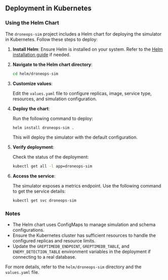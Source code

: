 ## Deployment in Kubernetes

### Using the Helm Chart

The `droneops-sim` project includes a Helm chart for deploying the simulator in Kubernetes. Follow these steps to deploy:

1. **Install Helm**:
   Ensure Helm is installed on your system. Refer to the [Helm installation guide](https://helm.sh/docs/intro/install/) if needed.

2. **Navigate to the Helm chart directory**:

   ```bash
   cd helm/droneops-sim
   ```

3. **Customize values**:

   Edit the `values.yaml` file to configure replicas, image, service type, resources, and simulation configuration.

4. **Deploy the chart**:

   Run the following command to deploy:

   ```bash
   helm install droneops-sim .
   ```

   This will deploy the simulator with the default configuration.

5. **Verify deployment**:

   Check the status of the deployment:

   ```bash
   kubectl get all -l app=droneops-sim
   ```

6. **Access the service**:

   The simulator exposes a metrics endpoint. Use the following command to get the service details:

   ```bash
   kubectl get svc droneops-sim
   ```

### Notes

- The Helm chart uses ConfigMaps to manage simulation and schema configurations.
- Ensure the Kubernetes cluster has sufficient resources to handle the configured replicas and resource limits.
- Update the `GREPTIMEDB_ENDPOINT`, `GREPTIMEDB_TABLE`, and `ENEMY_DETECTION_TABLE` environment variables in the deployment if connecting to a real database.

For more details, refer to the `helm/droneops-sim` directory and the `values.yaml` file.

